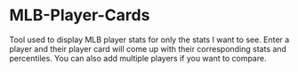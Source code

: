 # MLB-Player-Cards
Tool used to display MLB player stats for only the stats I want to see.
Enter a player and their player card will come up with their corresponding stats and percentiles.
You can also add multiple players if you want to compare.

